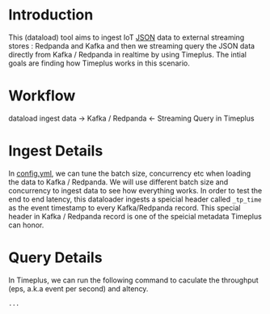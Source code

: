 # Introduction

This (dataload) tool aims to ingest IoT [JSON](https://github.com/timeplus-io/timeplus-redpanda-benchmark/blob/master/models/metric.go) data to external streaming stores : Redpanda and Kafka and then we streaming query the JSON data directly from Kafka / Redpanda in realtime by using Timeplus. The intial goals are finding how Timeplus works in this scenario.


# Workflow

dataload ingest data -> Kafka / Redpanda <- Streaming Query in Timeplus


# Ingest Details

In [config.yml](https://github.com/timeplus-io/timeplus-redpanda-benchmark/blob/master/config/config.yml), we can tune the batch size, concurrency etc when loading the data to Kafka / Redpanda. We will use different batch size and concurrency to ingest data to see how everything works.
In order to test the end to end latency, this dataloader ingests a speicial header called `_tp_time` as the event timestamp to every Kafka/Redpanda record.  This special header in Kafka / Redpanda record is one of the speicial metadata Timeplus can honor.

# Query Details

In Timeplus, we can run the following command to caculate the throughput (eps, a.k.a event per second) and altency.

```
...
```
